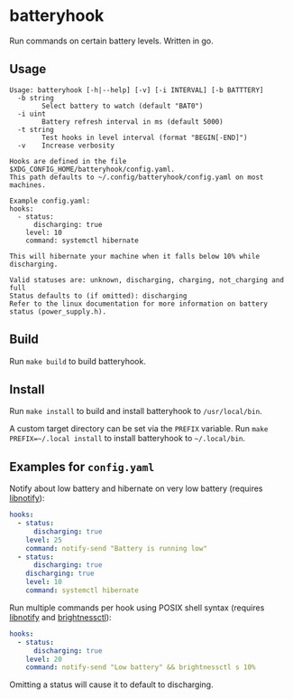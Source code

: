 # batteryhook
Run commands on certain battery levels.
Written in go.

## Usage
```
Usage: batteryhook [-h|--help] [-v] [-i INTERVAL] [-b BATTTERY]
  -b string
        Select battery to watch (default "BAT0")
  -i uint
        Battery refresh interval in ms (default 5000)
  -t string
        Test hooks in level interval (format "BEGIN[-END]")
  -v    Increase verbosity

Hooks are defined in the file $XDG_CONFIG_HOME/batteryhook/config.yaml.
This path defaults to ~/.config/batteryhook/config.yaml on most machines.

Example config.yaml:
hooks:
  - status:
      discharging: true
    level: 10
    command: systemctl hibernate

This will hibernate your machine when it falls below 10% while discharging.

Valid statuses are: unknown, discharging, charging, not_charging and full
Status defaults to (if omitted): discharging
Refer to the linux documentation for more information on battery status (power_supply.h).
```

## Build
Run `make build` to build batteryhook.

## Install
Run `make install` to build and install batteryhook to `/usr/local/bin`.

A custom target directory can be set via the `PREFIX` variable.
Run `make PREFIX=~/.local install` to install batteryhook to `~/.local/bin`.

## Examples for `config.yaml`
Notify about low battery and hibernate on very low battery (requires [libnotify](https://gitlab.gnome.org/GNOME/libnotify)):
```yaml
hooks:
  - status:
      discharging: true
    level: 25
    command: notify-send "Battery is running low"
  - status:
      discharging: true
    discharging: true
    level: 10
    command: systemctl hibernate
```

Run multiple commands per hook using POSIX shell syntax (requires [libnotify](https://gitlab.gnome.org/GNOME/libnotify) and [brightnessctl](https://github.com/Hummer12007/brightnessctl)):
```yaml
hooks:
  - status:
      discharging: true
    level: 20
    command: notify-send "Low battery" && brightnessctl s 10%
```

Omitting a status will cause it to default to discharging.
